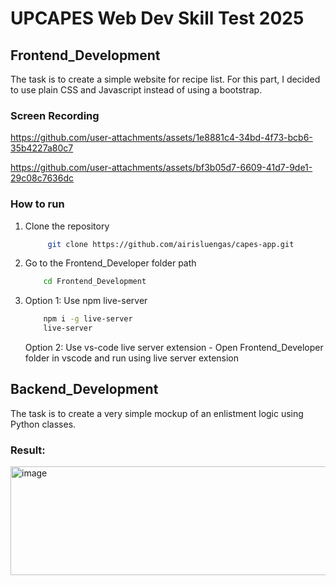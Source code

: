 # UPCAPES Web Dev Skill Test 2025

## Frontend_Development

The task is to create a simple website for recipe list. For this part, I decided to use plain CSS and Javascript instead of using a bootstrap.

### Screen Recording

https://github.com/user-attachments/assets/1e8881c4-34bd-4f73-bcb6-35b4227a80c7

https://github.com/user-attachments/assets/bf3b05d7-6609-41d7-9de1-29c08c7636dc

### How to run

1. Clone the repository

   ```bash
        git clone https://github.com/airisluengas/capes-app.git
   ```

2. Go to the Frontend_Developer folder path

   ```bash
       cd Frontend_Development
   ```

3. Option 1: Use npm live-server

   ```bash
       npm i -g live-server
       live-server
   ```

   Option 2: Use vs-code live server extension - Open Frontend_Developer folder in vscode and run using live server extension

## Backend_Development

The task is to create a very simple mockup of an enlistment logic using Python classes.

### Result:

<img width="565" height="174" alt="image" src="https://github.com/user-attachments/assets/7526dee9-d9be-448e-b9a5-04da00d54610" />
